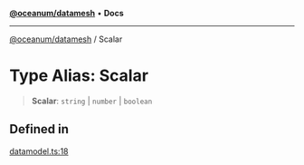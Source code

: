 [**@oceanum/datamesh**](../README.md) • **Docs**

***

[@oceanum/datamesh](../README.md) / Scalar

# Type Alias: Scalar

> **Scalar**: `string` \| `number` \| `boolean`

## Defined in

[datamodel.ts:18](https://github.com/oceanum-io/oceanum-js/blob/16e7839874a87c82d4c481b562840bf7ccac2d83/packages/datamesh/src/lib/datamodel.ts#L18)
